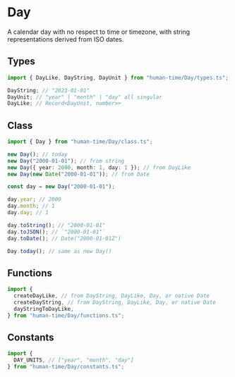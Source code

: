 # Day

A calendar day with no respect to time or timezone, with string representations
derived from ISO dates.

## Types

```ts
import { DayLike, DayString, DayUnit } from "human-time/Day/types.ts";

DayString; // "2023-01-01"
DayUnit; // "year" | "month" | "day" all singular
DayLike; // Record<DayUnit, number>>
```

## Class

```ts
import { Day } from "human-time/Day/class.ts";

new Day(); // today
new Day("2000-01-01"); // from string
new Day({ year: 2000, month: 1, day: 1 }); // from DayLike
new Day(new Date("2000-01-01")); // from Date

const day = new Day("2000-01-01");

day.year; // 2000
day.month; // 1
day.day; // 1

day.toString(); // "2000-01-01"
day.toJSON(); // `"2000-01-01"`
day.toDate(); // Date("2000-01-01Z")

Day.today(); // same as new Day()
```

## Functions

```ts
import {
  createDayLike, // from DayString, DayLike, Day, or native Date
  createDayString, // from DayString, DayLike, Day, or native Date
  dayStringToDayLike,
} from "human-time/Day/functions.ts";
```

## Constants

```ts
import {
  DAY_UNITS, // ["year", "month", "day"]
} from "human-time/Day/constants.ts";
```
